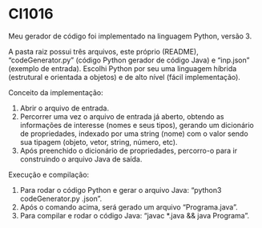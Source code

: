 # CI1016

Meu gerador de código foi implementado na linguagem Python, versão 3.

A pasta raiz possui três arquivos, este próprio (README), “codeGenerator.py” (código Python gerador de código Java) e “inp.json” (exemplo de entrada).
Escolhi Python por seu uma linguagem híbrida (estrutural e orientada a objetos) e de alto nível (fácil implementação).

Conceito da implementação: 
1.	Abrir o arquivo de entrada.
2.	Percorrer uma vez o arquivo de entrada já aberto, obtendo as informações de interesse (nomes e seus tipos), gerando um dicionário de propriedades, indexado por uma string (nome) com o valor sendo sua tipagem (objeto, vetor, string, número, etc).
3.	Após preenchido o dicionário de propriedades, percorro-o para ir construindo o arquivo Java de saída.

Execução e compilação:
1.	Para rodar o código Python e gerar o arquivo Java: “python3 codeGenerator.py <nomeDoArquivoDeEntrada>.json”.
2.	Após o comando acima, será gerado um arquivo “Programa.java”.
3.	Para compilar e rodar o código Java: “javac *.java && java Programa”.
